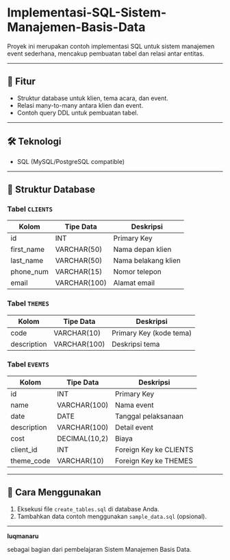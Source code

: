 # Implementasi-SQL-Sistem-Manajemen-Basis-Data
Proyek ini merupakan contoh implementasi SQL untuk sistem manajemen event sederhana, mencakup pembuatan tabel dan relasi antar entitas.

---

## 📌 Fitur
- Struktur database untuk klien, tema acara, dan event.
- Relasi many-to-many antara klien dan event.
- Contoh query DDL untuk pembuatan tabel.

---

## 🛠️ Teknologi
- SQL (MySQL/PostgreSQL compatible)

---

## 📂 Struktur Database

### Tabel `CLIENTS`
| Kolom        | Tipe Data     | Deskripsi               |
|--------------|---------------|-------------------------|
| id           | INT           | Primary Key             |
| first_name   | VARCHAR(50)   | Nama depan klien        |
| last_name    | VARCHAR(50)   | Nama belakang klien     |
| phone_num    | VARCHAR(15)   | Nomor telepon           |
| email        | VARCHAR(100)  | Alamat email            |

### Tabel `THEMES`
| Kolom        | Tipe Data     | Deskripsi               |
|--------------|---------------|-------------------------|
| code         | VARCHAR(10)   | Primary Key (kode tema) |
| description  | VARCHAR(100)  | Deskripsi tema          |

### Tabel `EVENTS`
| Kolom        | Tipe Data     | Deskripsi               |
|--------------|---------------|-------------------------|
| id           | INT           | Primary Key             |
| name         | VARCHAR(100)  | Nama event              |
| date         | DATE          | Tanggal pelaksanaan     |
| description  | VARCHAR(100)  | Detail event            |
| cost         | DECIMAL(10,2) | Biaya                   |
| client_id    | INT           | Foreign Key ke CLIENTS  |
| theme_code   | VARCHAR(10)   | Foreign Key ke THEMES   |

---

## 🔧 Cara Menggunakan
1. Eksekusi file `create_tables.sql` di database Anda.
2. Tambahkan data contoh menggunakan `sample_data.sql` (opsional).

---

**luqmanaru**

sebagai bagian dari pembelajaran Sistem Manajemen Basis Data.
